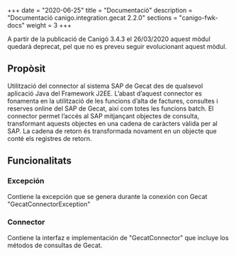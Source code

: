 +++
date        = "2020-06-25"
title       = "Documentació"
description = "Documentació canigo.integration.gecat 2.2.0"
sections    = "canigo-fwk-docs"
weight      = 3
+++

<div class="message warning">

A partir de la publicació de Canigó 3.4.3 el 26/03/2020 aquest mòdul quedarà deprecat, pel que no es preveu seguir evolucionant aquest mòdul.

</div>

## Propòsit

Utilització del connector al sistema SAP de Gecat des de qualsevol aplicació Java del Framework J2EE. L’abast d’aquest connector es fonamenta en la utilització de les funcions d’alta de factures, consultes i reserves online del SAP de Gecat, així com totes les funcions batch. El connector permet l’accés al SAP mitjançant objectes de consulta, transformant aquests objectes en una cadena de caràcters vàlida per al SAP. La cadena de retorn és transformada novament en un objecte que conté els registres de retorn.

## Funcionalitats

### Excepción

Contiene la excepción que se genera durante la conexión con Gecat "GecatConnectorException"

### Connector

Contiene la interfaz e implementación de "GecatConnector" que incluye los métodos de consultas de Gecat. 
